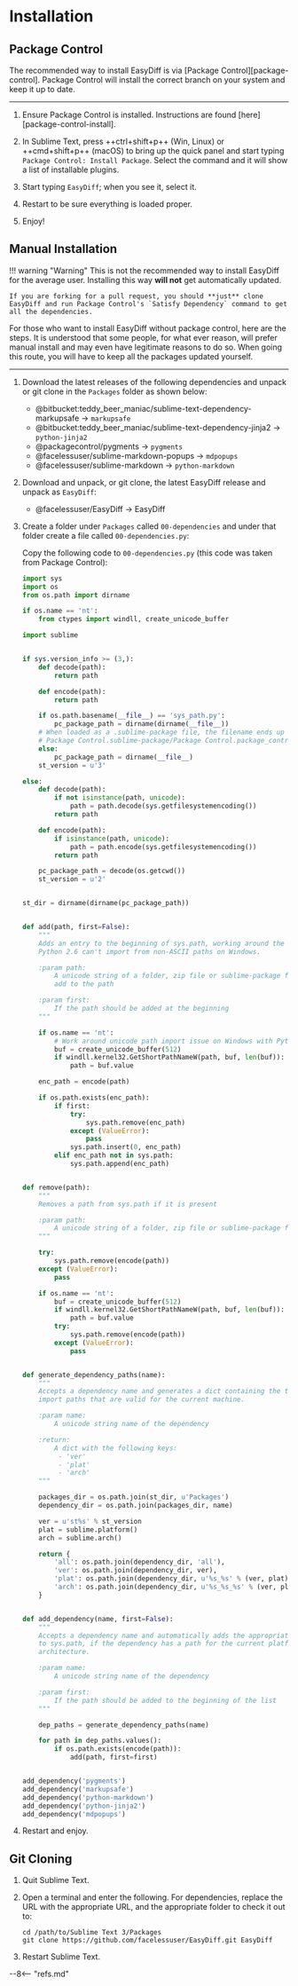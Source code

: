# Installation

## Package Control

The recommended way to install EasyDiff is via [Package Control][package-control].  Package Control will install the correct branch on your system and keep it up to date.

---

1. Ensure Package Control is installed.  Instructions are found [here][package-control-install].

2. In Sublime Text, press ++ctrl+shift+p++ (Win, Linux) or ++cmd+shift+p++ (macOS) to bring up the quick panel and start typing `Package Control: Install Package`.  Select the command and it will show a list of installable plugins.

3. Start typing `EasyDiff`; when you see it, select it.

4. Restart to be sure everything is loaded proper.

5. Enjoy!

## Manual Installation

!!! warning "Warning"
    This is not the recommended way to install EasyDiff for the average user.  Installing this way **will not** get automatically updated.

    If you are forking for a pull request, you should **just** clone EasyDiff and run Package Control's `Satisfy Dependency` command to get all the dependencies.

For those who want to install EasyDiff without package control, here are the steps.  It is understood that some people, for what ever reason, will prefer manual install and may even have legitimate reasons to do so.  When going this route, you will have to keep all the packages updated yourself.

---

1. Download the latest releases of the following dependencies and unpack or git clone in the `Packages` folder as shown below:

    - @bitbucket:teddy_beer_maniac/sublime-text-dependency-markupsafe -> `markupsafe`
    - @bitbucket:teddy_beer_maniac/sublime-text-dependency-jinja2 -> `python-jinja2`
    - @packagecontrol/pygments -> `pygments`
    - @facelessuser/sublime-markdown-popups -> `mdpopups`
    - @facelessuser/sublime-markdown -> `python-markdown`

2. Download and unpack, or git clone, the latest EasyDiff release and unpack as `EasyDiff`:

    - @facelessuser/EasyDiff -> EasyDiff

3. Create a folder under `Packages` called `00-dependencies` and under that folder create a file called `00-dependencies.py`:

    Copy the following code to `00-dependencies.py` (this code was taken from Package Control):

    ``` python
    import sys
    import os
    from os.path import dirname

    if os.name == 'nt':
        from ctypes import windll, create_unicode_buffer

    import sublime


    if sys.version_info >= (3,):
        def decode(path):
            return path

        def encode(path):
            return path

        if os.path.basename(__file__) == 'sys_path.py':
            pc_package_path = dirname(dirname(__file__))
        # When loaded as a .sublime-package file, the filename ends up being
        # Package Control.sublime-package/Package Control.package_control.sys_path
        else:
            pc_package_path = dirname(__file__)
        st_version = u'3'

    else:
        def decode(path):
            if not isinstance(path, unicode):
                path = path.decode(sys.getfilesystemencoding())
            return path

        def encode(path):
            if isinstance(path, unicode):
                path = path.encode(sys.getfilesystemencoding())
            return path

        pc_package_path = decode(os.getcwd())
        st_version = u'2'


    st_dir = dirname(dirname(pc_package_path))


    def add(path, first=False):
        """
        Adds an entry to the beginning of sys.path, working around the fact that
        Python 2.6 can't import from non-ASCII paths on Windows.

        :param path:
            A unicode string of a folder, zip file or sublime-package file to
            add to the path

        :param first:
            If the path should be added at the beginning
        """

        if os.name == 'nt':
            # Work around unicode path import issue on Windows with Python 2.6
            buf = create_unicode_buffer(512)
            if windll.kernel32.GetShortPathNameW(path, buf, len(buf)):
                path = buf.value

        enc_path = encode(path)

        if os.path.exists(enc_path):
            if first:
                try:
                    sys.path.remove(enc_path)
                except (ValueError):
                    pass
                sys.path.insert(0, enc_path)
            elif enc_path not in sys.path:
                sys.path.append(enc_path)


    def remove(path):
        """
        Removes a path from sys.path if it is present

        :param path:
            A unicode string of a folder, zip file or sublime-package file
        """

        try:
            sys.path.remove(encode(path))
        except (ValueError):
            pass

        if os.name == 'nt':
            buf = create_unicode_buffer(512)
            if windll.kernel32.GetShortPathNameW(path, buf, len(buf)):
                path = buf.value
            try:
                sys.path.remove(encode(path))
            except (ValueError):
                pass


    def generate_dependency_paths(name):
        """
        Accepts a dependency name and generates a dict containing the three standard
        import paths that are valid for the current machine.

        :param name:
            A unicode string name of the dependency

        :return:
            A dict with the following keys:
             - 'ver'
             - 'plat'
             - 'arch'
        """

        packages_dir = os.path.join(st_dir, u'Packages')
        dependency_dir = os.path.join(packages_dir, name)

        ver = u'st%s' % st_version
        plat = sublime.platform()
        arch = sublime.arch()

        return {
            'all': os.path.join(dependency_dir, 'all'),
            'ver': os.path.join(dependency_dir, ver),
            'plat': os.path.join(dependency_dir, u'%s_%s' % (ver, plat)),
            'arch': os.path.join(dependency_dir, u'%s_%s_%s' % (ver, plat, arch))
        }


    def add_dependency(name, first=False):
        """
        Accepts a dependency name and automatically adds the appropriate path
        to sys.path, if the dependency has a path for the current platform and
        architecture.

        :param name:
            A unicode string name of the dependency

        :param first:
            If the path should be added to the beginning of the list
        """

        dep_paths = generate_dependency_paths(name)

        for path in dep_paths.values():
            if os.path.exists(encode(path)):
                add(path, first=first)


    add_dependency('pygments')
    add_dependency('markupsafe')
    add_dependency('python-markdown')
    add_dependency('python-jinja2')
    add_dependency('mdpopups')
    ```

4. Restart and enjoy.


## Git Cloning

1. Quit Sublime Text.

2. Open a terminal and enter the following.  For dependencies, replace the URL with the appropriate URL, and the appropriate folder to check it out to:

    ```
    cd /path/to/Sublime Text 3/Packages
    git clone https://github.com/facelessuser/EasyDiff.git EasyDiff
    ```

3. Restart Sublime Text.

--8<-- "refs.md"
